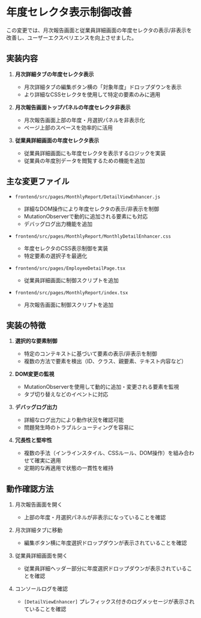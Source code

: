 # 年度セレクタ表示制御改善

この変更では、月次報告画面と従業員詳細画面の年度セレクタの表示/非表示を改善し、ユーザーエクスペリエンスを向上させました。

## 実装内容

1. **月次詳細タブの年度セレクタ表示**
   - 月次詳細タブの編集ボタン横の「対象年度」ドロップダウンを表示
   - より詳細なCSSセレクタを使用して特定の要素のみに適用

2. **月次報告画面トップパネルの年度セレクタ非表示**
   - 月次報告画面上部の年度・月選択パネルを非表示化
   - ページ上部のスペースを効率的に活用

3. **従業員詳細画面の年度セレクタ表示**
   - 従業員詳細画面にも年度セレクタを表示するロジックを実装
   - 従業員の年度別データを閲覧するための機能を追加

## 主な変更ファイル

- `frontend/src/pages/MonthlyReport/DetailViewEnhancer.js`
  - 詳細なDOM操作により年度セレクタの表示/非表示を制御
  - MutationObserverで動的に追加される要素にも対応
  - デバッグログ出力機能を追加

- `frontend/src/pages/MonthlyReport/MonthlyDetailEnhancer.css`
  - 年度セレクタのCSS表示制御を実装
  - 特定要素の選択子を最適化

- `frontend/src/pages/EmployeeDetailPage.tsx`
  - 従業員詳細画面に制御スクリプトを追加

- `frontend/src/pages/MonthlyReport/index.tsx`
  - 月次報告画面に制御スクリプトを追加

## 実装の特徴

1. **選択的な要素制御**
   - 特定のコンテキストに基づいて要素の表示/非表示を制御
   - 複数の方法で要素を検出（ID、クラス、親要素、テキスト内容など）

2. **DOM変更の監視**
   - MutationObserverを使用して動的に追加・変更される要素を監視
   - タブ切り替えなどのイベントに対応

3. **デバッグログ出力**
   - 詳細なログ出力により動作状況を確認可能
   - 問題発生時のトラブルシューティングを容易に

4. **冗長性と堅牢性**
   - 複数の手法（インラインスタイル、CSSルール、DOM操作）を組み合わせて確実に適用
   - 定期的な再適用で状態の一貫性を維持

## 動作確認方法

1. 月次報告画面を開く
   - 上部の年度・月選択パネルが非表示になっていることを確認

2. 月次詳細タブに移動
   - 編集ボタン横に年度選択ドロップダウンが表示されていることを確認

3. 従業員詳細画面を開く
   - 従業員詳細ヘッダー部分に年度選択ドロップダウンが表示されていることを確認

4. コンソールログを確認
   - `[DetailViewEnhancer]` プレフィックス付きのログメッセージが表示されていることを確認
